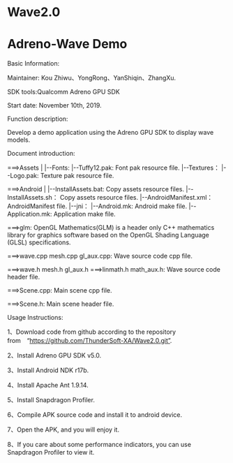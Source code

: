 # Wave2.0
# Adreno-Wave Demo


Basic Information:


Maintainer: Kou Zhiwu、YongRong、YanShiqin、ZhangXu.

SDK tools:Qualcomm Adreno GPU SDK

Start date: November 10th, 2019.


Function description:

Develop a demo application using the Adreno GPU SDK to display wave models.



Document introduction:

===>Assets
    |
    |--Fonts:
         |--Tuffy12.pak:       Font pak resource file.
    |--Textures：
         |--Logo.pak:          Texture pak resource file.


===>Android
    |
    |--InstallAssets.bat:      Copy assets resource files.
    |--InstallAssets.sh：      Copy assets resource files.
    |--AndroidManifest.xml：   AndroidManifest file.
    |--jni：
         |--Android.mk:        Android make file.
         |--Application.mk:    Application make file.


===>glm:   OpenGL Mathematics(GLM) is a header only C++ mathematics library for graphics software based on the OpenGL Shading Language (GLSL) specifications.

===>wave.cpp mesh.cpp gl_aux.cpp:   Wave source code cpp file.

===>wave.h mesh.h gl_aux.h 
===>linmath.h math_aux.h:   Wave source code header file.

===>Scene.cpp:   Main scene cpp file.

===>Scene.h:   Main scene header file.



Usage Instructions:

1、Download code from github according to the repository from　“https://github.com/ThunderSoft-XA/Wave2.0.git”.

2、Install Adreno GPU SDK v5.0.

3、Install Android NDK r17b.

4、Install Apache Ant 1.9.14.

5、Install Snapdragon Profiler.

6、Compile APK source code and install it to android device.

7、Open the APK, and you will enjoy it.

8、If you care about some performance indicators, you can use Snapdragon Profiler to view it.

